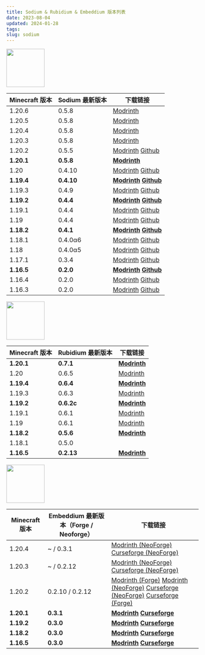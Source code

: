 ```yaml
---
title: Sodium & Rubidium & Embeddium 版本列表
date: 2023-08-04
updated: 2024-01-28
tags: 
slug: sodium
---
```


[<img src="https://cdn.modrinth.com/data/AANobbMI/icon.png" width="100px" height="100px">](https://modrinth.com/mod/sodium)

| Minecraft 版本 | Sodium 最新版本 | 下载链接                                                                                                                                                                                                                                                                                   |
| -------------- | --------------- | ------------------------------------------------------------------------------------------------------------------------------------------------------------------------------------------------------------------------------------------------------------------------------------------ |
| 1.20.6         | 0.5.8           | [Modrinth](https://cdn.modrinth.com/data/AANobbMI/versions/IZskON6d/sodium-fabric-0.5.8%2Bmc1.20.6.jar)|
| 1.20.5         | 0.5.8           | [Modrinth](https://cdn.modrinth.com/data/AANobbMI/versions/IZskON6d/sodium-fabric-0.5.8%2Bmc1.20.6.jar)|
| 1.20.4         | 0.5.8           | [Modrinth](https://cdn.modrinth.com/data/AANobbMI/versions/4GyXKCLd/sodium-fabric-0.5.8%2Bmc1.20.4.jar)|
| 1.20.3         | 0.5.8           | [Modrinth](https://cdn.modrinth.com/data/AANobbMI/versions/4GyXKCLd/sodium-fabric-0.5.8%2Bmc1.20.4.jar)|
| 1.20.2         | 0.5.5           | [Modrinth](https://cdn.modrinth.com/data/AANobbMI/versions/pmgeU5yX/sodium-fabric-mc1.20.2-0.5.5.jar) [Github](https://github.com/CaffeineMC/sodium-fabric/releases/download/mc1.20.2-0.5.5/sodium-fabric-mc1.20.2-0.5.5.jar) |
| **1.20.1**     | **0.5.8**       | **[Modrinth](https://cdn.modrinth.com/data/AANobbMI/versions/mhZtY2lR/sodium-fabric-0.5.8%2Bmc1.20.1.jar)**                                                          |
| 1.20           | 0.4.10          | [Modrinth](https://cdn.modrinth.com/data/AANobbMI/versions/vgceLbdH/sodium-fabric-mc1.20-0.4.10%2Bbuild.27.jar) [Github](https://github.com/CaffeineMC/sodium-fabric/releases/download/mc1.20-0.4.10/sodium-fabric-mc1.20-0.4.10+build.27.jar)                                             |
| **1.19.4**     | **0.4.10**      | **[Modrinth](https://cdn.modrinth.com/data/AANobbMI/versions/b4hTi3mo/sodium-fabric-mc1.19.4-0.4.10%2Bbuild.24.jar) [Github](https://github.com/CaffeineMC/sodium-fabric/releases/download/mc1.19.4-0.4.10/sodium-fabric-mc1.19.4-0.4.10+build.24.jar)**                                   |
| 1.19.3         | 0.4.9           | [Modrinth](https://cdn.modrinth.com/data/AANobbMI/versions/idtcaIVT/sodium-fabric-mc1.19.3-0.4.9%2Bbuild.23.jar) [Github](https://github.com/CaffeineMC/sodium-fabric/releases/download/mc1.19.3-0.4.9/sodium-fabric-mc1.19.3-0.4.9+build.23.jar)                                          |
| **1.19.2**     | **0.4.4**       | **[Modrinth](https://cdn.modrinth.com/data/AANobbMI/versions/rAfhHfow/sodium-fabric-mc1.19.2-0.4.4%2Bbuild.18.jar) [Github](https://github.com/CaffeineMC/sodium-fabric/releases/download/mc1.19.2-0.4.4/sodium-fabric-mc1.19.2-0.4.4+build.18.jar)**                                      |
| 1.19.1         | 0.4.4           | [Modrinth](https://cdn.modrinth.com/data/AANobbMI/versions/rAfhHfow/sodium-fabric-mc1.19.2-0.4.4%2Bbuild.18.jar) [Github](https://github.com/CaffeineMC/sodium-fabric/releases/download/mc1.19.2-0.4.4/sodium-fabric-mc1.19.2-0.4.4+build.18.jar)                                          |
| 1.19           | 0.4.4           | [Modrinth](https://cdn.modrinth.com/data/AANobbMI/versions/rAfhHfow/sodium-fabric-mc1.19.2-0.4.4%2Bbuild.18.jar) [Github](https://github.com/CaffeineMC/sodium-fabric/releases/download/mc1.19.2-0.4.4/sodium-fabric-mc1.19.2-0.4.4+build.18.jar)                                          |
| **1.18.2**     | **0.4.1**       | **[Modrinth](https://cdn.modrinth.com/data/AANobbMI/versions/mc1.18.2-0.4.1/sodium-fabric-mc1.18.2-0.4.1%2Bbuild.15.jar) [Github](https://github.com/CaffeineMC/sodium-fabric/releases/download/mc1.18.2-0.4.1/sodium-fabric-mc1.18.2-0.4.1+build.15.jar)**                                |
| 1.18.1         | 0.4.0α6         | [Modrinth](https://cdn.modrinth.com/data/AANobbMI/versions/mc1.18.1-0.4.0-alpha6/sodium-fabric-mc1.18.1-0.4.0-alpha6%2Bbuild.14.jar) [Github](https://github.com/CaffeineMC/sodium-fabric/releases/download/mc1.18.1-0.4.0-alpha6/sodium-fabric-mc1.18.1-0.4.0-alpha6+build.14.jar)        |
| 1.18           | 0.4.0α5         | [Modrinth](https://cdn.modrinth.com/data/AANobbMI/versions/mc1.18-0.40-alpha5/sodium-fabric-mc1.18-0.4.0-alpha5%2Bbuild.9.jar) [Github](https://github.com/CaffeineMC/sodium-fabric/releases/download/mc1.18-0.4.0-alpha5/sodium-fabric-mc1.18-0.4.0-alpha5+build.9.jar)                   |
| 1.17.1         | 0.3.4           | [Modrinth](https://cdn.modrinth.com/data/AANobbMI/versions/mc1.17.1-0.3.4/sodium-fabric-mc1.17.1-0.3.4%2Bbuild.13.jar) [Github](https://github.com/CaffeineMC/sodium-fabric/releases/download/mc1.17.1-0.3.4/sodium-fabric-mc1.17.1-0.3.4+build.13.jar)                                    |
| **1.16.5**     | **0.2.0**       | **[Modrinth](https://cdn.modrinth.com/data/AANobbMI/versions/mc1.16.5-0.2.0/sodium-fabric-mc1.16.5-0.2.0%2Bbuild.4.jar) [Github](https://github.com/CaffeineMC/sodium-fabric/releases/download/mc1.16.5-0.2.0/sodium-fabric-mc1.16.5-0.2.0+build.4.jar)**                                  |
| 1.16.4         | 0.2.0           | [Modrinth](https://cdn.modrinth.com/data/AANobbMI/versions/mc1.16.5-0.2.0/sodium-fabric-mc1.16.5-0.2.0%2Bbuild.4.jar) [Github](https://github.com/CaffeineMC/sodium-fabric/releases/download/mc1.16.5-0.2.0/sodium-fabric-mc1.16.5-0.2.0+build.4.jar)                                      |
| 1.16.3         | 0.2.0           | [Modrinth](https://cdn.modrinth.com/data/AANobbMI/versions/mc1.16.5-0.2.0/sodium-fabric-mc1.16.5-0.2.0%2Bbuild.4.jar) [Github](https://github.com/CaffeineMC/sodium-fabric/releases/download/mc1.16.5-0.2.0/sodium-fabric-mc1.16.5-0.2.0+build.4.jar)                                      |

[<img src="https://cdn.modrinth.com/data/4ZqxOvjD/icon.png" width="100px" height="100px">](https://modrinth.com/mod/rubidium)

| Minecraft 版本 | Rubidium 最新版本 | 下载链接                                                                                              |
| -------------- | ----------------- | ----------------------------------------------------------------------------------------------------- |
| **1.20.1**     | **0.7.1**         | **[Modrinth](https://cdn.modrinth.com/data/4ZqxOvjD/versions/VKligEsm/rubidium-mc1.20.1-0.7.1.jar)**  |
| 1.20           | 0.6.5             | [Modrinth](https://cdn.modrinth.com/data/4ZqxOvjD/versions/iLEHOlRR/rubidium-0.6.5.jar)               |
| **1.19.4**     | **0.6.4**         | **[Modrinth](https://cdn.modrinth.com/data/4ZqxOvjD/versions/lCbMhmSa/rubidium-0.6.4.jar)**           |
| 1.19.3         | 0.6.3             | [Modrinth](https://cdn.modrinth.com/data/4ZqxOvjD/versions/ySmWhbfP/rubidium-0.6.3.jar)               |
| **1.19.2**     | **0.6.2c**        | **[Modrinth](https://cdn.modrinth.com/data/4ZqxOvjD/versions/bmmEZ4mh/rubidium-mc1.19.2-0.6.2c.jar)** |
| 1.19.1         | 0.6.1             | [Modrinth](https://cdn.modrinth.com/data/4ZqxOvjD/versions/0.6.1/rubidium-0.6.1.jar)                  |
| 1.19           | 0.6.1             | [Modrinth](https://cdn.modrinth.com/data/4ZqxOvjD/versions/0.6.1/rubidium-0.6.1.jar)                  |
| **1.18.2**     | **0.5.6**         | **[Modrinth](https://cdn.modrinth.com/data/4ZqxOvjD/versions/9DCa1IzX/rubidium-0.5.6.jar)**           |
| 1.18.1         | 0.5.0             |                                                                                                       |
| **1.16.5**     | **0.2.13**        | **[Modrinth](https://cdn.modrinth.com/data/4ZqxOvjD/versions/YDAuLUY8/rubidium-mc1.16.5-0.2.13.jar)** |

[<img src="https://cdn.modrinth.com/data/sk9rgfiA/7f5be8843494e3c34bd628143cbb07bc6cbc77f7.png" width="100px" height="100px">](https://modrinth.com/mod/embeddium)

| Minecraft 版本 | Embeddium 最新版本（Forge / Neoforge） | 下载链接                                                                                                                                                                                                                                                                                                                                                                                                                      |
| -------------- | -------------------------------------- | ----------------------------------------------------------------------------------------------------------------------------------------------------------------------------------------------------------------------------------------------------------------------------------------------------------------------------------------------------------------------------------------------------------------------------- |
| 1.20.4         | ~ / 0.3.1                           | [Modrinth (NeoForge)](https://cdn.modrinth.com/data/sk9rgfiA/versions/UdUl1T5g/embeddium-0.3.1%2Bmc1.20.4.jar) [Curseforge (NeoForge)](https://edge.forgecdn.net/files/5035/605/embeddium-0.2.19%2bmc1.20.4.jar)                                                                                                                                                                                                             |
| 1.20.3         | ~ / 0.2.12                             | [Modrinth (NeoForge)](https://cdn.modrinth.com/data/sk9rgfiA/versions/N21UWLtA/embeddium-0.2.12%2Bmc1.20.3.jar) [Curseforge (NeoForge)](https://edge.forgecdn.net/files/4934/261/embeddium-0.2.12%2bmc1.20.3.jar)                                                                                                                                                                                                             |
| 1.20.2         | 0.2.10 / 0.2.12                        | [Modrinth (Forge)](https://cdn.modrinth.com/data/sk9rgfiA/versions/CMIY4YD6/embeddium-0.2.10%2Bmc1.20.2.jar) [Modrinth (NeoForge)](https://cdn.modrinth.com/data/sk9rgfiA/versions/8QyTfW8d/embeddium-0.2.12%2Bmc1.20.2.jar) [Curseforge (NeoForge)](https://edge.forgecdn.net/files/4931/291/embeddium-0.2.12%2bmc1.20.2.jar) [Curseforge (Forge)](https://edge.forgecdn.net/files/4894/293/embeddium-0.2.10%2bmc1.20.2.jar) |
| **1.20.1**     | **0.3.1**                             | **[Modrinth](https://cdn.modrinth.com/data/sk9rgfiA/versions/pXXcLrZz/embeddium-0.3.0%2Bmc1.20.1.jar) [Curseforge](https://edge.forgecdn.net/files/5077/203/embeddium-0.3.1%2bmc1.20.4.jar)**                                                                                                                                                                                                                               |
| **1.19.2**     | **0.3.0**                             | **[Modrinth](https://cdn.modrinth.com/data/sk9rgfiA/versions/aUHtVcge/embeddium-0.3.0%2Bmc1.19.2.jar) [Curseforge](https://edge.forgecdn.net/files/5034/476/embeddium-0.2.18%2bmc1.19.2.jar)**                                                                                                                                                                                                                               |
| **1.18.2**     | **0.3.0**                             | **[Modrinth](https://cdn.modrinth.com/data/sk9rgfiA/versions/SSsqOqyJ/embeddium-0.3.0%2Bmc1.18.2.jar) [Curseforge](https://edge.forgecdn.net/files/5034/466/embeddium-0.2.18%2bmc1.18.2.jar)**                                                                                                                                                                                                                               |
| **1.16.5**     | **0.3.0**                             | **[Modrinth](https://cdn.modrinth.com/data/sk9rgfiA/versions/YzLsDwpZ/embeddium-0.3.0%2Bmc1.16.5.jar) [Curseforge](https://edge.forgecdn.net/files/5034/463/embeddium-0.2.18%2bmc1.16.5.jar)**                                                                                                                                                                                                                               |
